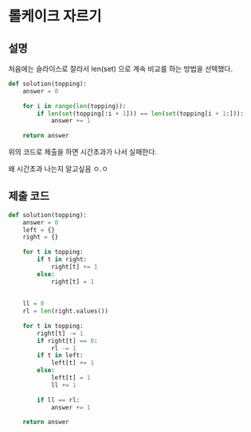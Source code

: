 # 롤케이크 자르기

## 설명
처음에는 슬라이스로 잘라서 len(set) 으로 계속 비교를 하는 방법을 선택했다.
```python
def solution(topping):
    answer = 0
    
    for i in range(len(topping)):
        if len(set(topping[:i + 1])) == len(set(topping[i + 1:])):
            answer += 1
    
    return answer
```
위의 코드로 제출을 하면 시간초과가 나서 실패한다.

왜 시간초과 나는지 알고싶음 ㅇ.ㅇ

## 제출 코드
```python
def solution(topping):
    answer = 0
    left = {}
    right = {}
    
    for t in topping:
        if t in right:
            right[t] += 1
        else:
            right[t] = 1
    
    
    ll = 0
    rl = len(right.values())
    
    for t in topping:
        right[t] -= 1
        if right[t] == 0:
            rl -= 1
        if t in left:
            left[t] += 1
        else:
            left[t] = 1
            ll += 1
        
        if ll == rl:
            answer += 1
    
    return answer
```